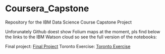 # Coursera_Capstone
Repository for the IBM Data Science Course Capstone Project

Unforunately Github doest show Folium maps at the moment, pls find below the links to the IBM Watson cloud so see the full version of the notebooks:

Final project:
<a href="https://dataplatform.cloud.ibm.com/analytics/notebooks/v2/ca75b7a8-bde1-42ab-a82b-84aae5fbaf7d/view?access_token=a999c5bf427793a413c85c665710a139b3669244d92b144352938494f6df9a1e">Final Project</a>
Toronto Exercise:
<a href="https://dataplatform.cloud.ibm.com/analytics/notebooks/v2/0b8e3cab-14d3-4f5c-836c-3f8ba1d8f5d1/view?access_token=70c0559a77eddae83c5c011ee1a062e332e20192acf46dd5753208d7a4878390">Toronto Exercise</a>
